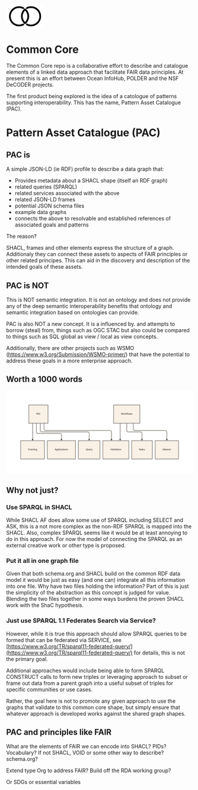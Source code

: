 <img src="./docs/images/commoncorelogo.png" width="100">

# Common Core

The Common Core repo is a collaborative effort to describe and catalogue elements of a linked data
approach that facilitate FAIR data principles.   At present this is an effort between Ocean InfoHub,
POLDER and the NSF DeCODER projects.

The first product being explored is the idea of a catologue of patterns supporting interoperability.
This has the name, Pattern Asset Catalogue (PAC).

# Pattern Asset Catalogue (PAC)

## PAC is

A simple JSON-LD (ie RDF) profile to describe a data graph that:

* Provides metadata about a SHACL shape (itself an RDF graph)
* related queries (SPARQL)
* related services associated with the above
* related JSON-LD frames
* potential JSON schema files
* example data graphs
* connects the above to resolvable and established references of associated goals and patterns

The reason?

SHACL, frames and other elements express the structure of a graph.  Additionaly they
can connect these assets to aspects of FAIR principles or other related principes.  This
can aid in the discovery and description of the intended goals of these assets.


## PAC is NOT

This is NOT semantic integration.  It is not an ontology and does not provide any of the deep semantic
interoperability benefits that ontology and semantic integration based on ontologies can provide.

PAC is also NOT a new concept.  It is a influenced by. and attempts to borrow (steal) from, things such as
OGC STAC but also could be compared to things such as SQL global as view / local as view concepts.

Additionally, there are other projects such as WSMO  (https://www.w3.org/Submission/WSMO-primer/) that have
the potential to address these goals in a more enterprise approach.

## Worth a 1000 words

![shic.svg](./docs/images/overview.svg)

##  Why not just?

### Use SPARQL in SHACL

While SHACL AF does allow some use of SPARQL including SELECT and ASK, this is a not more complex as the non-RDF
SPARQL is mapped into the SHACL.  Also, complex SPARQL seems like it would be at least annoying to do in this approach.
For now the model of connecting the SPARQL as an external creative work or other type is proposed.


### Put it all in one graph file

Given that both schema.org and SHACL build on the common RDF data model it would be just as easy (and one can)
integrate all this information into one file.   Why have two files holding the information?  Part of this is just
the simplicity of the abstraction as this concept is judged for value.  Blending the two files together
in some ways burdens the proven SHACL work with the ShaC hypothesis.

### Just use SPARQL 1.1 Federates Search via Service?

However, while it is true this approach should allow SPARQL queries to be formed that 
can be federated via SERVICE, see [https://www.w3.org/TR/sparql11-federated-query/](https://www.w3.org/TR/sparql11-federated-query/)
for details, this is not the primary goal.  

Additional approaches would include being able to form SPARQL CONSTRUCT calls to form new 
triples or leveraging approach to subset or frame out data from a parent graph into 
a useful subset of triples for specific communities or use cases.  

Rather, the goal here is not to promote any given approach to use the graphs that validate 
to this common core shape, but simply ensure that whatever approach is developed works against the
shared graph shapes.

## PAC and principles like FAIR

What are the elements of FAIR we can encode into SHACL?  PIDs?  Vocabulary?
If not SHACL, VOID or some other way to describe?  schema.org?

Extend type Org to address FAIR?  Build off the RDA working group?

Or SDGs or essential variables


